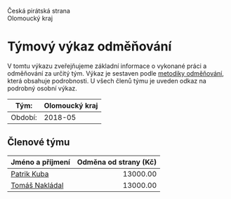 Česká pirátská strana  
Olomoucký kraj

Týmový výkaz odměňování
===========================

V tomtu výkazu zveřejňujeme základní informace o vykonané práci a odměňování
za určitý tým. Výkaz je sestaven podle [metodiky odměňování][metodika],
která obsahuje podrobnosti. U všech členů týmu je uveden odkaz na podrobný osobní výkaz.

Tým:                     | Olomoucký kraj
-----------------------  | --------------------
Období:                  | 2018-05

Členové týmu
--------------

| Jméno a příjmení                  |   Odměna od strany (Kč) |
|:----------------------------------|------------------------:|
| [Patrik Kuba](patrik-kuba/)       |                13000.00 |
| [Tomáš Nakládal](tomas-nakladal/) |                13000.00 |


[metodika]: https://redmine.pirati.cz/projects/po/wiki/Odmenovani
